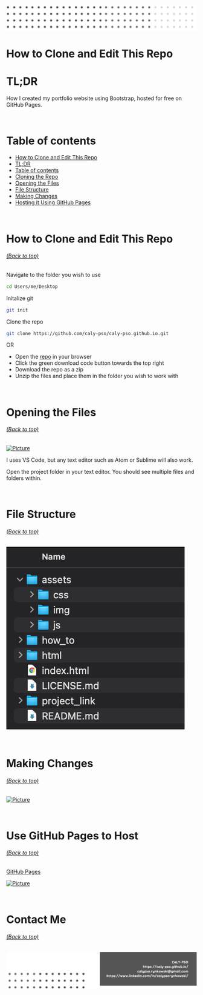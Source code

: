 <!-- Add banner here -->

[![Header](https://github.com/caly-pso/covid_app/blob/main/img/header.png)](#TL;DR)


# How to Clone and Edit This Repo



# TL;DR

How I created my portfolio website using Bootstrap, hosted for free on GitHub Pages.

<br>


# Table of contents

- [How to Clone and Edit This Repo](#repo)
- [TL;DR](#TL;DR)
- [Table of contents](#table-of-contents)
- [Cloning the Repo](#clone)
- [Opening the Files](#open)
- [File Structure](#structure)
- [Making Changes](#edit)
- [Hosting it Using GitHub Pages](#hosting)

<br>

# How to Clone and Edit This Repo

###### [(Back to top)](#table-of-contents)

Navigate to the folder you wish to use

```bash
cd Users/me/Desktop
```

Initalize git

```bash
git init
```

Clone the repo

```bash
git clone https://github.com/caly-pso/caly-pso.github.io.git
```

OR

- Open the [repo](https://github.com/caly-pso/caly-pso.github.io) in your browser
- Click the green download code button towards the top right
- Download the repo as a zip
- Unzip the files and place them in the folder you wish to work with

<br>


# Opening the Files

###### [(Back to top)](#table-of-contents)

[![Picture](#)](#open)

I uses VS Code, but any text editor such as Atom or Sublime will also work.

Open the project folder in your text editor. You should see multiple files and folders within. 

<br>


# File Structure

###### [(Back to top)](#table-of-contents)

[![Image of File Structure](https://github.com/caly-pso/caly-pso.github.io/blob/main/how_to/img/file_structure.png)](#structure)

<!-- To modify this application, you need to open up the covid_app.py files, and the fuction and graphing python files. To -->

<br>



# Making Changes

###### [(Back to top)](#table-of-contents)

[![Picture](#)](#edit)


<br>


# Use GitHub Pages to Host

###### [(Back to top)](#table-of-contents)

[GitHub Pages](https://pages.github.com/)

[![Picture](#)](#hosting)

<!-- To modify this application, you need to open up the covid_app.py files, and the fuction and graphing python files. To -->

<br>


# Contact Me

###### [(Back to top)](#table-of-contents)

[![Footer](https://github.com/caly-pso/covid_app/blob/main/img/footer.png)](#contact-me)
